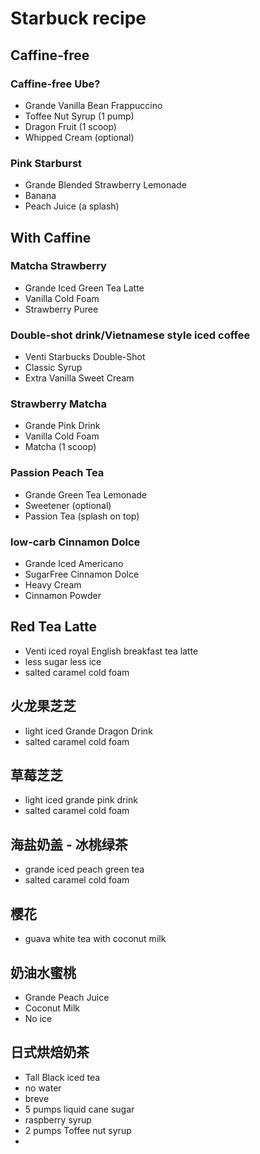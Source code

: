 # Starbuck recipe
## Caffine-free
### Caffine-free Ube?
- Grande Vanilla Bean Frappuccino
- Toffee Nut Syrup (1 pump)
- Dragon Fruit (1 scoop)
- Whipped Cream (optional)
### Pink Starburst
- Grande Blended Strawberry Lemonade
- Banana
- Peach Juice (a splash)
## With Caffine
### Matcha Strawberry
- Grande Iced Green Tea Latte
- Vanilla Cold Foam
- Strawberry Puree
### Double-shot drink/Vietnamese style iced coffee
- Venti Starbucks Double-Shot
- Classic Syrup
- Extra Vanilla Sweet Cream
### Strawberry Matcha
- Grande Pink Drink
- Vanilla Cold Foam
- Matcha (1 scoop)
### Passion Peach Tea
- Grande Green Tea Lemonade
- Sweetener (optional)
- Passion Tea (splash on top)
### low-carb Cinnamon Dolce
- Grande Iced Americano
- SugarFree Cinnamon Dolce
- Heavy Cream
- Cinnamon Powder
## Red Tea Latte
- Venti iced royal English breakfast tea latte
- less sugar less ice
- salted caramel cold foam
## 火龙果芝芝
- light iced Grande Dragon Drink
- salted caramel cold foam
## 草莓芝芝
- light iced grande pink drink
- salted caramel cold foam
## 海盐奶盖 - 冰桃绿茶
- grande iced peach green tea
- salted caramel cold foam
## 樱花
- guava white tea with coconut milk
## 奶油水蜜桃
- Grande Peach Juice
- Coconut Milk
- No ice
## 日式烘焙奶茶
- Tall Black iced tea 
- no water
- breve
- 5 pumps liquid cane sugar
- raspberry syrup
- 2 pumps Toffee nut syrup
- 